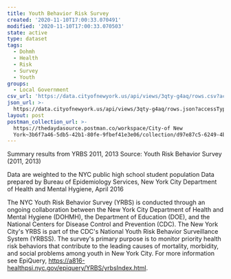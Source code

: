 ```yaml
---
title: Youth Behavior Risk Survey
created: '2020-11-10T17:00:33.070491'
modified: '2020-11-10T17:00:33.070503'
state: active
type: dataset
tags:
  - Dohmh
  - Health
  - Risk
  - Survey
  - Youth
groups:
  - Local Government
csv_url: 'https://data.cityofnewyork.us/api/views/3qty-g4aq/rows.csv?accessType=DOWNLOAD'
json_url: >-
  https://data.cityofnewyork.us/api/views/3qty-g4aq/rows.json?accessType=DOWNLOAD
layout: post
postman_collection_url: >-
  https://thedaydasource.postman.co/workspace/City-of New
  York~3b6f7a46-5db5-42b1-80fe-9fbef41e3e06/collection/d97e87c5-6249-4bca-8dfa-2d9f9c307d3b
---
```

Summary results from YRBS 2011, 2013 
Source: Youth Risk Behavior Survey (2011, 2013) 

Data are weighted to the NYC public high school student population 
Data prepared by Bureau of Epidemiology Services, New York City Department of Health and Mental Hygiene, April 2016

The NYC Youth Risk Behavior Survey (YRBS) is conducted through an ongoing collaboration between the New York City Department of Health and Mental Hygiene (DOHMH), the Department of Education (DOE), and the National Centers for Disease Control and Prevention (CDC). The New York City's YRBS is part of the CDC's National Youth Risk Behavior Surveillance System (YRBSS). The survey's primary purpose is to monitor priority health risk behaviors that contribute to the leading causes of mortality, morbidity, and social problems among youth in New York City. For more information see EpiQuery, https://a816-healthpsi.nyc.gov/epiquery/YRBS/yrbsIndex.html.
